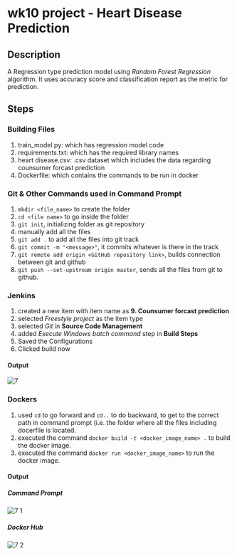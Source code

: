 # wk10 project - Heart Disease Prediction

## Description
A Regression type prediction model using *Random Forest Regression* algorithm. It uses accuracy score and classification report as the metric for prediction.

## Steps

### Building Files
1) train_model.py: which has regression model code
2) requirements.txt: which has the required library names
3) heart disease.csv: .csv dataset which includes the data regarding counsumer forcast prediction
4) Dockerfile: which contains the commands to be run in docker

### Git & Other Commands used in Command Prompt
1) `mkdir <file_name>` to create the folder
2) `cd <file name>` to go inside the folder
3) `git init`, initializing folder as git repository
4) manually add all the files
5) `git add .` to add all the files into git track
6) `git commit -m "<message>"`, it commits whatever is there in the track
7) `git remote add origin <GitHub repository link>`, builds connection between git and github
8) `git push --set-upstream origin master`, sends all the files from git to github.


### Jenkins
1) created a new item with item name as **9. Counsumer forcast prediction**
2) selected *Freestyle project* as the item type
3) selected *Git* in **Source Code Management**
4) added *Execute Windows batch command* step in **Build Steps**
5) Saved the Configurations
6) Clicked build now


#### Output
  ![7](https://github.com/user-attachments/assets/5b8514a3-a434-447a-8e95-7eefadd20c14)

### Dockers
1) used `cd` to go forward and `cd..` to do backward, to get to the correct path in command prompt (i.e. the folder where all the files including docerfile is located.
2) executed the command `docker build -t <docker_image_name> .` to build the docker image.
3) executed the command `docker run <docker_image_name>` to run the docker image.


#### Output
  ##### Command Prompt
  ![7 1](https://github.com/user-attachments/assets/38f69d24-9624-44e3-83c3-b3edf91f8011)

  
  ##### Docker Hub 
  ![7 2](https://github.com/user-attachments/assets/7fd197f8-25a3-44d6-8ecc-927da685f11c)

